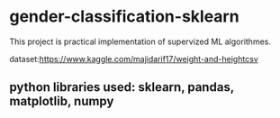 # gender-classification-sklearn
This project is practical implementation of supervized ML algorithmes.

dataset:https://www.kaggle.com/majidarif17/weight-and-heightcsv

## python libraries used: sklearn, pandas, matplotlib, numpy

